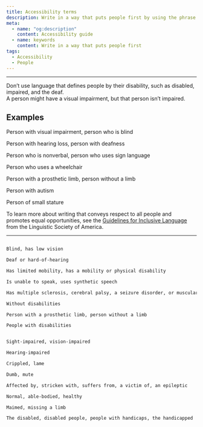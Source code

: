```yaml
---
title: Accessibility terms
description: Write in a way that puts people first by using the phrase person with or person who
meta:
  - name: "og:description"
    content: Accessibility guide
  - name: keywords
    content: Write in a way that puts people first
tags:
  - Accessibility
  - People
---
```



---

<!-- vale off -->

Don’t use language that defines people by their disability, such as disabled, impaired, and the deaf.  
A person might have a visual impairment, but that person isn’t impaired.

<!-- vale on -->

## Examples

Person with visual impairment, person who is blind

Person with hearing loss, person with deafness

Person who is nonverbal, person who uses sign language

Person who uses a wheelchair

Person with a prosthetic limb, person without a limb

Person with autism

Person of small stature

To learn more about writing that conveys respect to all people and promotes equal opportunities,
see the [Guidelines for Inclusive Language](http://www.linguisticsociety.org/content/guidelines-inclusive-language "Link to Linguistic Society") from the Linguistic Society of America.

---

```markdown title="✅ Do this"

Blind, has low vision

Deaf or hard-of-hearing

Has limited mobility, has a mobility or physical disability

Is unable to speak, uses synthetic speech

Has multiple sclerosis, cerebral palsy, a seizure disorder, or muscular dystrophy

Without disabilities

Person with a prosthetic limb, person without a limb

People with disabilities
```

<!-- vale on -->

```markdown title="⛔ Don't do this"

Sight-impaired, vision-impaired

Hearing-impaired

Crippled, lame

Dumb, mute

Affected by, stricken with, suffers from, a victim of, an epileptic

Normal, able-bodied, healthy

Maimed, missing a limb

The disabled, disabled people, people with handicaps, the handicapped
```

<!-- vale off -->
